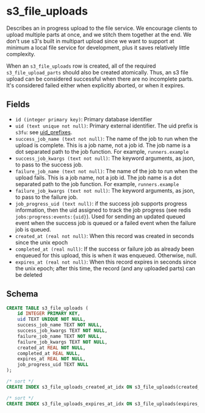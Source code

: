 # s3_file_uploads

Describes an in progress upload to the file service. We encourage clients to
upload multiple parts at once, and we stitch them together at the end. We don't
use s3's built in multipart upload since we want to support at minimum a local
file service for development, plus it saves relatively little complexity.

When an `s3_file_uploads` row is created, all of the required
`s3_file_upload_parts` should also be created atomically. Thus, an s3 file
upload can be considered successful when there are no incomplete parts. It's
considered failed either when explicitly aborted, or when it expires.

## Fields

- `id (integer primary key)`: Primary database identifier
- `uid (text unique not null)`: Primary external identifier. The uid prefix is
  `s3fu`: see [uid_prefixes](../uid_prefixes.md).
- `success_job_name (text not null)`: The name of the job to run when the upload is
  complete. This is a job name, not a job id. The job name is a dot separated
  path to the job function. For example, `runners.example`
- `success_job_kwargs (text not null)`: The keyword arguments, as json, to pass to
  the success job.
- `failure_job_name (text not null)`: The name of the job to run when the upload fails.
  This is a job name, not a job id. The job name is a dot separated path to the
  job function. For example, `runners.example`
- `failure_job_kwargs (text not null)`: The keyword arguments, as json, to pass to
  the failure job.
- `job_progress_uid (text null)`: if the success job supports progress information, then
  the uid assigned to track the job progress (see redis `jobs:progress:events:{uid}`). Used
  for sending an updated queued event when the success job is queued or a failed
  event when the failure job is queued.
- `created_at (real not null)`: When this record was created in seconds since the unix epoch
- `completed_at (real null)`: If the success or failure job as already been enqueued for this
  upload, this is when it was enqueued. Otherwise, null.
- `expires_at (real not null)`: When this record expires in seconds since the unix epoch;
  after this time, the record (and any uploaded parts) can be deleted

## Schema

```sql
CREATE TABLE s3_file_uploads (
    id INTEGER PRIMARY KEY,
    uid TEXT UNIQUE NOT NULL,
    success_job_name TEXT NOT NULL,
    success_job_kwargs TEXT NOT NULL,
    failure_job_name TEXT NOT NULL,
    failure_job_kwargs TEXT NOT NULL,
    created_at REAL NOT NULL,
    completed_at REAL NULL,
    expires_at REAL NOT NULL,
    job_progress_uid TEXT NULL
);

/* sort */
CREATE INDEX s3_file_uploads_created_at_idx ON s3_file_uploads(created_at);

/* sort */
CREATE INDEX s3_file_uploads_expires_at_idx ON s3_file_uploads(expires_at);
```

```

```
